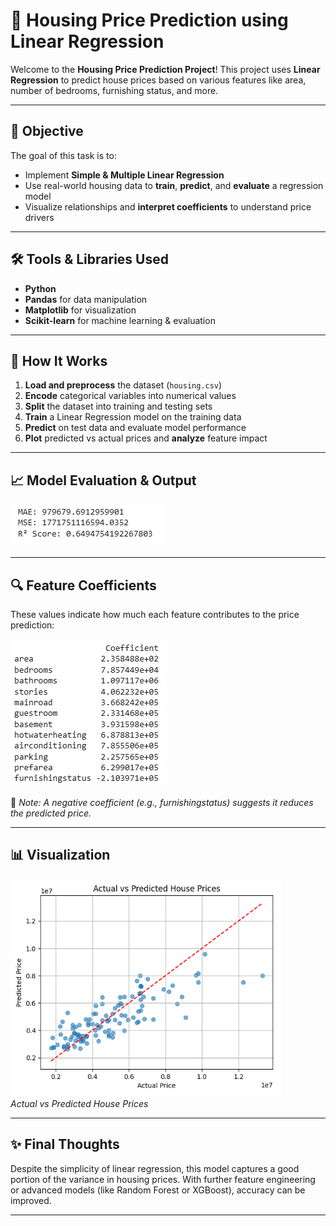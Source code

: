 # 🏡 Housing Price Prediction using Linear Regression

Welcome to the **Housing Price Prediction Project**! This project uses **Linear Regression** to predict house prices based on various features like area, number of bedrooms, furnishing status, and more.

---

## 🎯 Objective

The goal of this task is to:
- Implement **Simple & Multiple Linear Regression**
- Use real-world housing data to **train**, **predict**, and **evaluate** a regression model
- Visualize relationships and **interpret coefficients** to understand price drivers

---

## 🛠️ Tools & Libraries Used

- **Python**
- **Pandas** for data manipulation  
- **Matplotlib** for visualization  
- **Scikit-learn** for machine learning & evaluation  

---

## 🚀 How It Works

1. **Load and preprocess** the dataset (`housing.csv`)
2. **Encode** categorical variables into numerical values
3. **Split** the dataset into training and testing sets
4. **Train** a Linear Regression model on the training data
5. **Predict** on test data and evaluate model performance
6. **Plot** predicted vs actual prices and **analyze** feature impact

---

## 📈 Model Evaluation & Output

![Evaluation](ss/result.png)  

---

## 🔍 Feature Coefficients

These values indicate how much each feature contributes to the price prediction:

![Coefficient](ss/coeff.png)  

📌 *Note: A negative coefficient (e.g., furnishingstatus) suggests it reduces the predicted price.*

---

## 📊 Visualization

![Scatter](ss/scatter.png)  
*Actual vs Predicted House Prices*

---

## ✨ Final Thoughts

Despite the simplicity of linear regression, this model captures a good portion of the variance in housing prices. With further feature engineering or advanced models (like Random Forest or XGBoost), accuracy can be improved.

---
